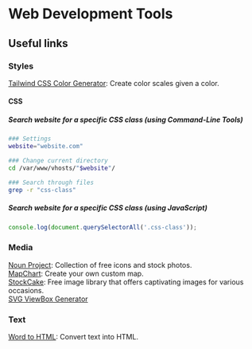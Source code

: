 # Web Development Tools

## Useful links

### Styles

[Tailwind CSS Color Generator](https://uicolors.app/create): Create color scales given a color.

#### CSS

##### Search website for a specific CSS class (using Command-Line Tools)

```.sh
### Settings
website="website.com"

### Change current directory
cd /var/www/vhosts/"$website"/

### Search through files
grep -r "css-class"
```

##### Search website for a specific CSS class (using JavaScript)

```.js
console.log(document.querySelectorAll('.css-class'));
```

### Media

[Noun Project](https://thenounproject.com): Collection of free icons and stock photos.\
[MapChart](https://www.mapchart.net): Create your own custom map.\
[StockCake](https://stockcake.com): Free image library that offers captivating images for various occasions.\
[SVG ViewBox Generator](https://codepen.io/designcourse/full/mdydjBa)

### Text

[Word to HTML](https://wordtohtml.net): Convert text into HTML.
